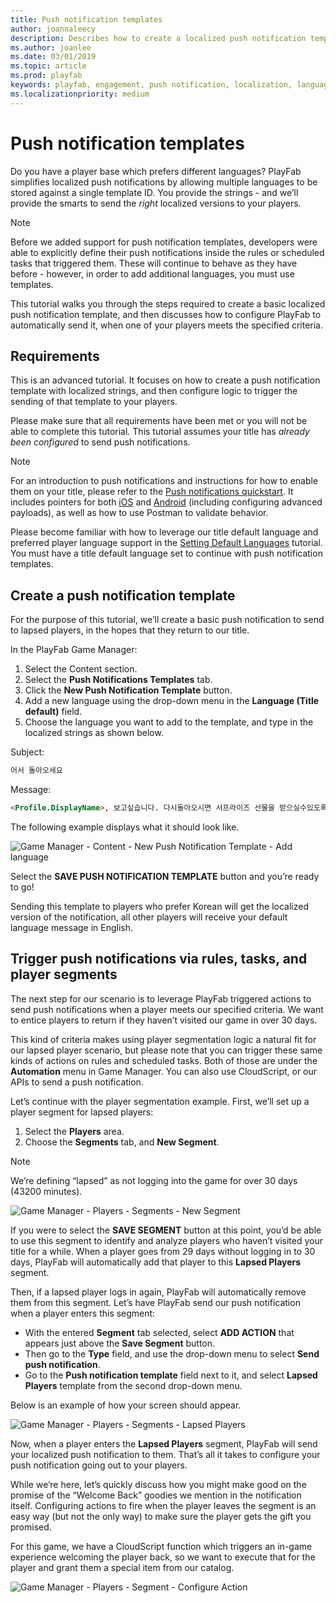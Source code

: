 ```yaml
---
title: Push notification templates
author: joannaleecy
description: Describes how to create a localized push notification template.
ms.author: joanlee
ms.date: 03/01/2019
ms.topic: article
ms.prod: playfab
keywords: playfab, engagement, push notification, localization, languages, google, android
ms.localizationpriority: medium
---
```


# Push notification templates

Do you have a player base which prefers different languages? PlayFab simplifies localized push notifications by allowing multiple languages to be stored against a single template ID. You provide the strings - and we’ll provide the smarts to send the *right* localized versions to your players.

> [!NOTE]
> Before we added support for push notification templates, developers were able to explicitly define their push notifications inside the rules or scheduled tasks that triggered them. These will continue to behave as they have before - however, in order to add additional languages, you must use templates.

This tutorial walks you through the steps required to create a basic localized push notification template, and then discusses how to configure PlayFab to automatically send it, when one of your players meets the specified criteria.

## Requirements

This is an advanced tutorial. It focuses on how to create a push notification template with localized strings, and then configure logic to trigger the sending of that template to your players.

Please make sure that all requirements have been met or you will not be able to complete this tutorial. This tutorial assumes your title has *already been configured* to send push notifications.

> [!NOTE]
> For an introduction to push notifications and instructions for how to enable them on your title, please refer to the [Push notifications quickstart](quickstart.md). It includes pointers for both [iOS](push-notifications-for-ios.md) and [Android](push-notifications-for-android.md) (including configuring advanced payloads), as well as how to use Postman to validate behavior.

Please become familiar with how to leverage our title default language and preferred player language support in the [Setting Default Languages](../news/setting-default-languages.md) tutorial. You must have a title default language set to continue with push notification templates.

## Create a push notification template

For the purpose of this tutorial, we’ll create a basic push notification to send to lapsed players, in the hopes that they return to our title.

In the PlayFab Game Manager:

1. Select the Content section.
2. Select the **Push Notifications Templates** tab.
3. Click the **New Push Notification Template** button.
4. Add a new language using the drop-down menu in the **Language (Title default)** field. 
5. Choose the language you want to add to the template, and type in the localized strings as shown below.

Subject:

```html
어서 돌아오세요
```

Message:

```html
<Profile.DisplayName>, 보고싶습니다. 다시돌아오시면 서프라이즈 선물을 받으실수있도록 준비했습니다. 다시한번 오셔서 들러보시겠습니까!
```

The following example displays what it should look like.

![Game Manager - Content - New Push Notification Template - Add language](../media/tutorials/new-push-notification-template-add-language.png)

Select the **SAVE PUSH NOTIFICATION TEMPLATE** button and you’re ready to go!

Sending this template to players who prefer Korean will get the localized version of the notification, all other players will receive your default language message in English.

## Trigger push notifications via rules, tasks, and player segments

The next step for our scenario is to leverage PlayFab triggered actions to send push notifications when a player meets our specified criteria.  We want to entice players to return if they haven’t visited our game in over 30 days.

This kind of criteria makes using player segmentation logic a natural fit for our lapsed player scenario, but please note that you can trigger these same kinds of actions on rules and scheduled tasks. Both of those are under the **Automation** menu in Game Manager. You can also use CloudScript, or our APIs to send a push notification.

Let’s continue with the player segmentation example. First, we’ll set up a player segment for lapsed players:

1. Select the **Players** area.
2. Choose the **Segments** tab, and **New Segment**.

> [!NOTE]
> We’re defining “lapsed” as not logging into the game for over 30 days (43200 minutes).

![Game Manager - Players - Segments - New Segment](../media/tutorials/players-segments-new-segment.png)

If you were to select the **SAVE SEGMENT** button at this point, you’d be able to use this segment to identify and analyze players who haven’t visited your title for a while. When a player goes from 29 days without logging in to 30 days, PlayFab will automatically add that player to this **Lapsed Players** segment.

Then, if a lapsed player logs in again, PlayFab will automatically remove them from this segment. Let’s have PlayFab send our push notification when a player enters this segment:

- With the entered **Segment** tab selected, select **ADD ACTION** that appears just above the **Save Segment** button.
- Then go to the **Type** field, and use the drop-down menu to select **Send push notification**.
- Go to the **Push notification template** field next to it, and select **Lapsed Players** template from the second drop-down menu.

 Below is an example of how your screen should appear.

![Game Manager - Players - Segments - Lapsed Players](../media/tutorials/players-segments-lapsed-players.png)

Now, when a player enters the **Lapsed Players** segment, PlayFab will send your localized push notification to them. That’s all it takes to configure your push notification going out to your players.

While we’re here, let’s quickly discuss how you might make good on the promise of the “Welcome Back” goodies we mention in the notification itself. Configuring actions to fire when the player leaves the segment is an easy way (but not the only way) to make sure the player gets the gift you promised.

For this game, we have a CloudScript function which triggers an in-game experience welcoming the player back, so we want to execute that for the player and grant them a special item from our catalog.

![Game Manager - Players - Segment - Configure Action](../media/tutorials/segment-configure-action.png)
